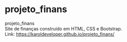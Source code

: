 # projeto_finans
 projeto_finans
<br>
Site de finanças construído em HTML, CSS e Bootstrap.
<br>
Link: https://karoldeveloper.github.io/projeto_finans/
